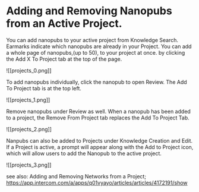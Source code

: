 # Adding and Removing Nanopubs from an Active Project.

You can add nanopubs to your active project from Knowledge Search. Earmarks indicate which nanopubs are already in your Project. You can add a whole page of nanopubs,(up to 50), to your project at once. by clicking the Add X To Project tab at the top of the page.

![[projects_0.png]]

   To add nanopubs individually, click the nanopub to open Review. The Add To Project tab is at the top left.

![[projects_1.png]]

   Remove nanopubs under Review as well. When a nanopub has been added to a project, the Remove From Project tab replaces the Add To Project Tab.

![[projects_2.png]]

   Nanpubs can also be added to Projects under Knowledge Creation and Edit. If a Project is active, a prompt will appear along with the Add to Project icon, which will allow users to add the Nanopub to the active project.

![[projects_3.png]]

see also: Adding and Removing Networks from a Project; <https://app.intercom.com/a/apps/q01vyayo/articles/articles/4172191/show>
